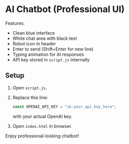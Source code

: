 # AI Chatbot (Professional UI)
Features:
- Clean blue interface
- White chat area with black text
- Robot icon in header
- Enter to send (Shift+Enter for new line)
- Typing animation for AI responses
- API key stored in `script.js` internally

## Setup
1. Open `script.js`.
2. Replace this line:
   ```js
   const OPENAI_API_KEY = "sk-your_api_key_here";
   ```
   with your actual OpenAI key.

3. Open `index.html` in browser.

Enjoy professional-looking chatbot!
